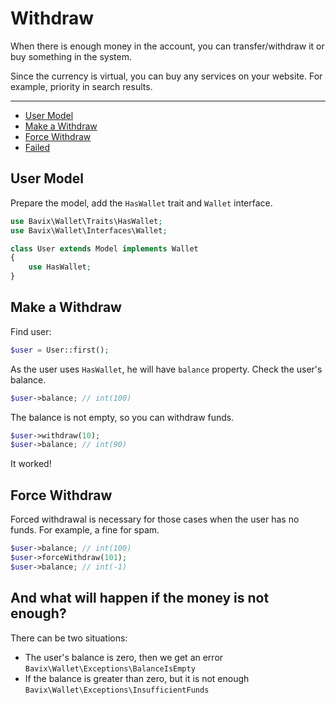 # Withdraw

When there is enough money in the account, you can transfer/withdraw 
it or buy something in the system.

Since the currency is virtual, you can buy any services on your website. 
For example, priority in search results.

---

- [User Model](#user-model)
- [Make a Withdraw](#make-a-withdraw)
- [Force Withdraw](#force-withdraw)
- [Failed](#failed)

<a name="user-model"></a>
## User Model

Prepare the model, add the `HasWallet` trait and `Wallet` interface.

```php
use Bavix\Wallet\Traits\HasWallet;
use Bavix\Wallet\Interfaces\Wallet;

class User extends Model implements Wallet
{
    use HasWallet;
}
```

<a name="make-a-withdraw"></a>
## Make a Withdraw

Find user:

```php
$user = User::first(); 
```

As the user uses `HasWallet`, he will have `balance` property. 
Check the user's balance.

```php
$user->balance; // int(100)
```

The balance is not empty, so you can withdraw funds.

```php
$user->withdraw(10); 
$user->balance; // int(90)
```

It worked! 

<a name="force-withdraw"></a>
## Force Withdraw

Forced withdrawal is necessary for those cases when 
the user has no funds. For example, a fine for spam.

```php
$user->balance; // int(100)
$user->forceWithdraw(101);
$user->balance; // int(-1)
```

<a name="failed"></a>
## And what will happen if the money is not enough?

There can be two situations:

- The user's balance is zero, then we get an error
`Bavix\Wallet\Exceptions\BalanceIsEmpty`
- If the balance is greater than zero, but it is not enough
`Bavix\Wallet\Exceptions\InsufficientFunds`
